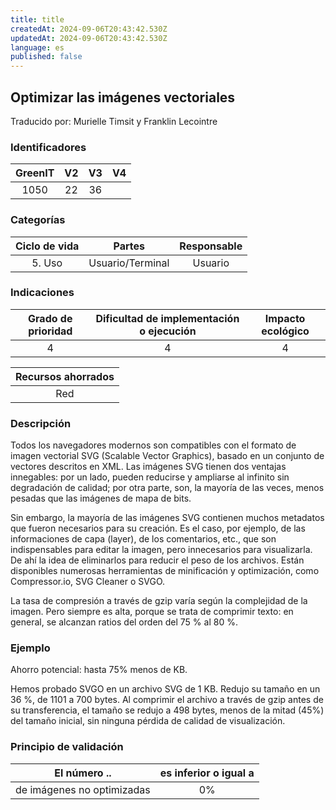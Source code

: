 ```yaml
---
title: title
createdAt: 2024-09-06T20:43:42.530Z
updatedAt: 2024-09-06T20:43:42.530Z
language: es
published: false
---
```

## Optimizar las imágenes vectoriales
Traducido por: Murielle Timsit y Franklin Lecointre

### Identificadores

| GreenIT |  V2  |  V3  |  V4  |
|:-------:|:----:|:----:|:----:|
|  1050   | 22  | 36 | |

### Categorías

| Ciclo de vida | Partes | Responsable  |
|:---------:|:----:|:----:|
| 5. Uso | Usuario/Terminal | Usuario |

### Indicaciones

| Grado de prioridad   | Dificultad de implementación o ejecución | Impacto ecológico   |
|:-------------------:|:-------------------------:|:---------------------:|
| 4 | 4 | 4 |

|Recursos ahorrados |
|:----------------------------------------------------------:|
| Red  |

### Descripción

Todos los navegadores modernos son compatibles con el formato de imagen vectorial SVG (Scalable Vector Graphics), basado en un conjunto de vectores descritos en XML. Las imágenes SVG tienen dos ventajas innegables: por un lado, pueden reducirse y ampliarse al infinito sin degradación de calidad; por otra parte, son, la mayoría de las veces, menos pesadas que las imágenes de mapa de bits.

Sin embargo, la mayoría de las imágenes SVG contienen muchos metadatos que fueron necesarios para su creación.
Es el caso, por ejemplo, de las informaciones de capa (layer), de los comentarios, etc., que son indispensables para editar la imagen, pero innecesarios para visualizarla. De ahí la idea de eliminarlos para reducir el peso de los archivos.
Están disponibles numerosas herramientas de minificación y optimización, como Compressor.io, SVG Cleaner o SVGO.

La tasa de compresión a través de gzip varía según la complejidad de la imagen. Pero siempre es alta, porque se trata de comprimir texto: en general, se alcanzan ratios del orden del 75 % al 80 %.

### Ejemplo

Ahorro potencial: hasta 75% menos de KB.

Hemos probado SVGO en un archivo SVG de 1 KB. Redujo su tamaño en un 36 %, de 1101 a 700 bytes. Al comprimir el archivo a través de gzip antes de su transferencia, el tamaño se redujo a 498 bytes, menos de la mitad (45%) del tamaño inicial, sin ninguna pérdida de calidad de visualización.


### Principio de validación

| El número ..   | es inferior o igual a   |  
|-------------------|:-------------------------:|
| de imágenes no optimizadas  | 0% |


